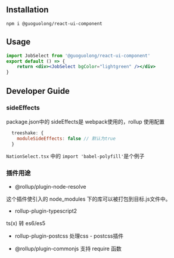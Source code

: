## Installation

```
npm i @guoguolong/react-ui-component
```

## Usage

```jsx
import JobSelect from '@guoguolong/react-ui-component'
export default () => {
	return <div><JobSelect bgColor="lightgreen" /></div>
}
```


## Developer Guide

### sideEffects

package.json中的 sideEffects是 webpack使用的，rollup 使用配置

```js
  treeshake: {
    moduleSideEffects: false // 默认为true
  }
```

`NationSelect.tsx` 中的 `import 'babel-polyfill'`是个例子


### 插件用途

* @rollup/plugin-node-resolve

这个插件使引入的 node_modules 下的库可以被打包到目标.js文件中。

* rollup-plugin-typescript2

ts(x) 转 es6/es5

* rollup-plugin-postcss
处理css - postcss插件

* @rollup/plugin-commonjs
支持 require 函数


